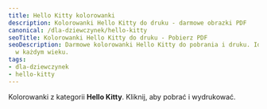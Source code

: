 ```yaml
---
title: Hello Kitty kolorowanki
description: Kolorowanki Hello Kitty do druku - darmowe obrazki PDF
canonical: /dla-dziewczynek/hello-kitty
seoTitle: Kolorowanki Hello Kitty do druku - Pobierz PDF
seoDescription: Darmowe kolorowanki Hello Kitty do pobrania i druku. Idealne dla dzieci
  w każdym wieku.
tags:
- dla-dziewczynek
- hello-kitty
---
```


Kolorowanki z kategorii **Hello Kitty**. Kliknij, aby pobrać i wydrukować.
